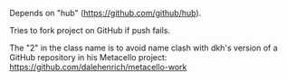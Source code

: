 Depends on "hub" (https://github.com/github/hub).

Tries to fork project on GitHub if push fails.

The "2" in the class name is to avoid name clash with dkh's version of a GitHub repository in his Metacello project: https://github.com/dalehenrich/metacello-work